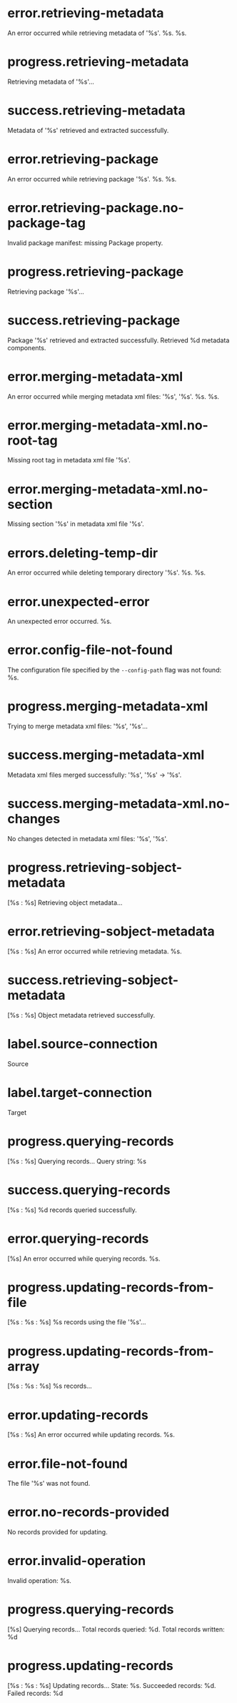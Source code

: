 # error.retrieving-metadata

An error occurred while retrieving metadata of '%s'. %s. %s.

# progress.retrieving-metadata

Retrieving metadata of '%s'...

# success.retrieving-metadata

Metadata of '%s' retrieved and extracted successfully.

# error.retrieving-package

An error occurred while retrieving package '%s'. %s. %s.

# error.retrieving-package.no-package-tag

Invalid package manifest: missing Package property.

# progress.retrieving-package

Retrieving package '%s'...

# success.retrieving-package

Package '%s' retrieved and extracted successfully. Retrieved %d metadata components.

# error.merging-metadata-xml

An error occurred while merging metadata xml files: '%s', '%s'. %s. %s.

# error.merging-metadata-xml.no-root-tag

Missing root tag in metadata xml file '%s'.

# error.merging-metadata-xml.no-section

Missing section '%s' in metadata xml file '%s'.

# errors.deleting-temp-dir

An error occurred while deleting temporary directory '%s'. %s. %s.

# error.unexpected-error

An unexpected error occurred. %s.

# error.config-file-not-found

The configuration file specified by the `--config-path` flag was not found: %s.

# progress.merging-metadata-xml

Trying to merge metadata xml files: '%s', '%s'...

# success.merging-metadata-xml

Metadata xml files merged successfully: '%s', '%s' -> '%s'.

# success.merging-metadata-xml.no-changes

No changes detected in metadata xml files: '%s', '%s'.

# progress.retrieving-sobject-metadata

[%s : %s] Retrieving object metadata...

# error.retrieving-sobject-metadata

[%s : %s] An error occurred while retrieving metadata. %s.

# success.retrieving-sobject-metadata

[%s : %s] Object metadata retrieved successfully.

# label.source-connection

Source

# label.target-connection

Target

# progress.querying-records

[%s : %s] Querying records... Query string: %s

# success.querying-records

[%s : %s] %d records queried successfully.

# error.querying-records

[%s] An error occurred while querying records. %s.

# progress.updating-records-from-file

[%s : %s : %s] %s records using the file '%s'...

# progress.updating-records-from-array

[%s : %s : %s] %s records...

# error.updating-records

[%s : %s] An error occurred while updating records. %s.

# error.file-not-found

The file '%s' was not found.

# error.no-records-provided

No records provided for updating.

# error.invalid-operation

Invalid operation: %s.

# progress.querying-records

[%s] Querying records... Total records queried: %d. Total records written: %d

# progress.updating-records

[%s : %s : %s] Updating records... State: %s. Succeeded records: %d. Failed records: %d
